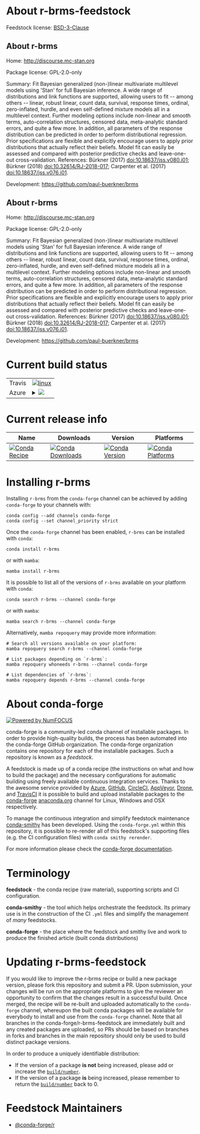 About r-brms-feedstock
======================

Feedstock license: [BSD-3-Clause](https://github.com/conda-forge/r-brms-feedstock/blob/main/LICENSE.txt)


About r-brms
------------

Home: http://discourse.mc-stan.org

Package license: GPL-2.0-only

Summary: Fit Bayesian generalized (non-)linear multivariate multilevel models using 'Stan' for full Bayesian inference. A wide range of distributions  and link functions are supported, allowing users to fit -- among others --  linear, robust linear, count data, survival, response times, ordinal,  zero-inflated, hurdle, and even self-defined mixture models all in a  multilevel context. Further modeling options include non-linear and  smooth terms, auto-correlation structures, censored data, meta-analytic  standard errors, and quite a few more. In addition, all parameters of the  response distribution can be predicted in order to perform distributional  regression. Prior specifications are flexible and explicitly encourage  users to apply prior distributions that actually reflect their beliefs. Model fit can easily be assessed and compared with posterior predictive  checks and leave-one-out cross-validation. References: Bürkner (2017) <doi:10.18637/jss.v080.i01>; Bürkner (2018) <doi:10.32614/RJ-2018-017>; Carpenter et al. (2017) <doi:10.18637/jss.v076.i01>.

Development: https://github.com/paul-buerkner/brms

About r-brms
------------

Home: http://discourse.mc-stan.org

Package license: GPL-2.0-only

Summary: Fit Bayesian generalized (non-)linear multivariate multilevel models using 'Stan' for full Bayesian inference. A wide range of distributions  and link functions are supported, allowing users to fit -- among others --  linear, robust linear, count data, survival, response times, ordinal,  zero-inflated, hurdle, and even self-defined mixture models all in a  multilevel context. Further modeling options include non-linear and  smooth terms, auto-correlation structures, censored data, meta-analytic  standard errors, and quite a few more. In addition, all parameters of the  response distribution can be predicted in order to perform distributional  regression. Prior specifications are flexible and explicitly encourage  users to apply prior distributions that actually reflect their beliefs. Model fit can easily be assessed and compared with posterior predictive  checks and leave-one-out cross-validation. References: Bürkner (2017) <doi:10.18637/jss.v080.i01>; Bürkner (2018) <doi:10.32614/RJ-2018-017>; Carpenter et al. (2017) <doi:10.18637/jss.v076.i01>.

Development: https://github.com/paul-buerkner/brms

Current build status
====================


<table><tr>
    <td>Travis</td>
    <td>
      <a href="https://app.travis-ci.com/conda-forge/r-brms-feedstock">
        <img alt="linux" src="https://img.shields.io/travis/com/conda-forge/r-brms-feedstock/main.svg?label=Linux">
      </a>
    </td>
  </tr>
    
  <tr>
    <td>Azure</td>
    <td>
      <details>
        <summary>
          <a href="https://dev.azure.com/conda-forge/feedstock-builds/_build/latest?definitionId=4168&branchName=main">
            <img src="https://dev.azure.com/conda-forge/feedstock-builds/_apis/build/status/r-brms-feedstock?branchName=main">
          </a>
        </summary>
        <table>
          <thead><tr><th>Variant</th><th>Status</th></tr></thead>
          <tbody><tr>
              <td>linux_64</td>
              <td>
                <a href="https://dev.azure.com/conda-forge/feedstock-builds/_build/latest?definitionId=4168&branchName=main">
                  <img src="https://dev.azure.com/conda-forge/feedstock-builds/_apis/build/status/r-brms-feedstock?branchName=main&jobName=linux&configuration=linux%20linux_64_" alt="variant">
                </a>
              </td>
            </tr><tr>
              <td>linux_aarch64</td>
              <td>
                <a href="https://dev.azure.com/conda-forge/feedstock-builds/_build/latest?definitionId=4168&branchName=main">
                  <img src="https://dev.azure.com/conda-forge/feedstock-builds/_apis/build/status/r-brms-feedstock?branchName=main&jobName=linux&configuration=linux%20linux_aarch64_" alt="variant">
                </a>
              </td>
            </tr><tr>
              <td>linux_ppc64le</td>
              <td>
                <a href="https://dev.azure.com/conda-forge/feedstock-builds/_build/latest?definitionId=4168&branchName=main">
                  <img src="https://dev.azure.com/conda-forge/feedstock-builds/_apis/build/status/r-brms-feedstock?branchName=main&jobName=linux&configuration=linux%20linux_ppc64le_" alt="variant">
                </a>
              </td>
            </tr><tr>
              <td>osx_64</td>
              <td>
                <a href="https://dev.azure.com/conda-forge/feedstock-builds/_build/latest?definitionId=4168&branchName=main">
                  <img src="https://dev.azure.com/conda-forge/feedstock-builds/_apis/build/status/r-brms-feedstock?branchName=main&jobName=osx&configuration=osx%20osx_64_" alt="variant">
                </a>
              </td>
            </tr><tr>
              <td>win_64</td>
              <td>
                <a href="https://dev.azure.com/conda-forge/feedstock-builds/_build/latest?definitionId=4168&branchName=main">
                  <img src="https://dev.azure.com/conda-forge/feedstock-builds/_apis/build/status/r-brms-feedstock?branchName=main&jobName=win&configuration=win%20win_64_" alt="variant">
                </a>
              </td>
            </tr>
          </tbody>
        </table>
      </details>
    </td>
  </tr>
</table>

Current release info
====================

| Name | Downloads | Version | Platforms |
| --- | --- | --- | --- |
| [![Conda Recipe](https://img.shields.io/badge/recipe-r--brms-green.svg)](https://anaconda.org/conda-forge/r-brms) | [![Conda Downloads](https://img.shields.io/conda/dn/conda-forge/r-brms.svg)](https://anaconda.org/conda-forge/r-brms) | [![Conda Version](https://img.shields.io/conda/vn/conda-forge/r-brms.svg)](https://anaconda.org/conda-forge/r-brms) | [![Conda Platforms](https://img.shields.io/conda/pn/conda-forge/r-brms.svg)](https://anaconda.org/conda-forge/r-brms) |

Installing r-brms
=================

Installing `r-brms` from the `conda-forge` channel can be achieved by adding `conda-forge` to your channels with:

```
conda config --add channels conda-forge
conda config --set channel_priority strict
```

Once the `conda-forge` channel has been enabled, `r-brms` can be installed with `conda`:

```
conda install r-brms
```

or with `mamba`:

```
mamba install r-brms
```

It is possible to list all of the versions of `r-brms` available on your platform with `conda`:

```
conda search r-brms --channel conda-forge
```

or with `mamba`:

```
mamba search r-brms --channel conda-forge
```

Alternatively, `mamba repoquery` may provide more information:

```
# Search all versions available on your platform:
mamba repoquery search r-brms --channel conda-forge

# List packages depending on `r-brms`:
mamba repoquery whoneeds r-brms --channel conda-forge

# List dependencies of `r-brms`:
mamba repoquery depends r-brms --channel conda-forge
```


About conda-forge
=================

[![Powered by
NumFOCUS](https://img.shields.io/badge/powered%20by-NumFOCUS-orange.svg?style=flat&colorA=E1523D&colorB=007D8A)](https://numfocus.org)

conda-forge is a community-led conda channel of installable packages.
In order to provide high-quality builds, the process has been automated into the
conda-forge GitHub organization. The conda-forge organization contains one repository
for each of the installable packages. Such a repository is known as a *feedstock*.

A feedstock is made up of a conda recipe (the instructions on what and how to build
the package) and the necessary configurations for automatic building using freely
available continuous integration services. Thanks to the awesome service provided by
[Azure](https://azure.microsoft.com/en-us/services/devops/), [GitHub](https://github.com/),
[CircleCI](https://circleci.com/), [AppVeyor](https://www.appveyor.com/),
[Drone](https://cloud.drone.io/welcome), and [TravisCI](https://travis-ci.com/)
it is possible to build and upload installable packages to the
[conda-forge](https://anaconda.org/conda-forge) [anaconda.org](https://anaconda.org/)
channel for Linux, Windows and OSX respectively.

To manage the continuous integration and simplify feedstock maintenance
[conda-smithy](https://github.com/conda-forge/conda-smithy) has been developed.
Using the ``conda-forge.yml`` within this repository, it is possible to re-render all of
this feedstock's supporting files (e.g. the CI configuration files) with ``conda smithy rerender``.

For more information please check the [conda-forge documentation](https://conda-forge.org/docs/).

Terminology
===========

**feedstock** - the conda recipe (raw material), supporting scripts and CI configuration.

**conda-smithy** - the tool which helps orchestrate the feedstock.
                   Its primary use is in the construction of the CI ``.yml`` files
                   and simplify the management of *many* feedstocks.

**conda-forge** - the place where the feedstock and smithy live and work to
                  produce the finished article (built conda distributions)


Updating r-brms-feedstock
=========================

If you would like to improve the r-brms recipe or build a new
package version, please fork this repository and submit a PR. Upon submission,
your changes will be run on the appropriate platforms to give the reviewer an
opportunity to confirm that the changes result in a successful build. Once
merged, the recipe will be re-built and uploaded automatically to the
`conda-forge` channel, whereupon the built conda packages will be available for
everybody to install and use from the `conda-forge` channel.
Note that all branches in the conda-forge/r-brms-feedstock are
immediately built and any created packages are uploaded, so PRs should be based
on branches in forks and branches in the main repository should only be used to
build distinct package versions.

In order to produce a uniquely identifiable distribution:
 * If the version of a package **is not** being increased, please add or increase
   the [``build/number``](https://docs.conda.io/projects/conda-build/en/latest/resources/define-metadata.html#build-number-and-string).
 * If the version of a package **is** being increased, please remember to return
   the [``build/number``](https://docs.conda.io/projects/conda-build/en/latest/resources/define-metadata.html#build-number-and-string)
   back to 0.

Feedstock Maintainers
=====================

* [@conda-forge/r](https://github.com/orgs/conda-forge/teams/r/)

